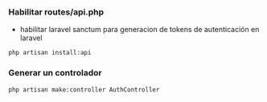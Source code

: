 ### Habilitar routes/api.php
- habilitar laravel sanctum para generacion de tokens de autenticación en laravel
```
php artisan install:api
```
### Generar un controlador

```
php artisan make:controller AuthController
```